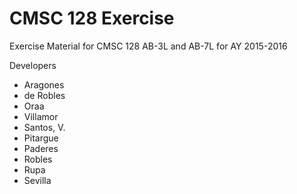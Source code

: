 # CMSC 128 Exercise

Exercise Material for CMSC 128 AB-3L and AB-7L for AY 2015-2016

Developers

* Aragones
* de Robles
* Oraa
* Villamor
* Santos, V.
* Pitargue
* Paderes
* Robles
* Rupa
* Sevilla

